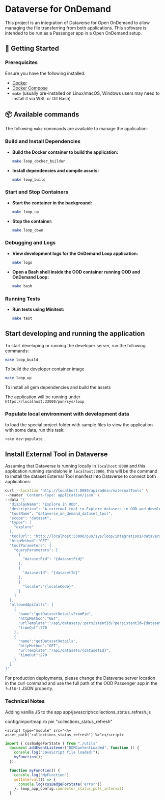 # Dataverse for OnDemand

This project is an integration of Dataverse for Open OnDemand to allow managing the file transferring from
both applications. This software is intended to be run as a Passenger app in a Open OnDemand setup.

## 🚀 Getting Started

### Prerequisites
Ensure you have the following installed:
- [Docker](https://www.docker.com/)
- [Docker Compose](https://docs.docker.com/compose/)
- `make` (usually pre-installed on Linux/macOS, Windows users may need to install it via WSL or Git Bash)


## 📦 Available commands

The following `make` commands are available to manage the application:

### Build and Install Dependencies
- **Build the Docker container to build the application:**
  ```sh
  make loop_docker_builder
  ```
- **Install dependencies and compile assets:**
  ```sh
  make loop_build
  ```

### Start and Stop Containers
- **Start the container in the background:**
  ```sh
  make loop_up
  ```
- **Stop the container:**
  ```sh
  make loop_down
  ```

### Debugging and Logs
- **View development logs for the OnDemand Loop application:**
  ```sh
  make logs
  ```
- **Open a Bash shell inside the OOD container running OOD and OnDemand Loop:**
  ```sh
  make bash
  ```


### Running Tests
- **Run tests using Minitest:**
  ```sh
  make test
  ```
  
## Start developing and running the application

To start developing or running the developer server, run the following commands:

```sh
make loop_build
```
To build the developer container image

```sh
make loop_up
```
To install all gem dependencies and build the assets

The application will be running under `https://localhost:33000/pun/sys/loop`

### Populate local environment with development data

to load the special project folder with sample files to view the application
with some data, run this task:

```sh
rake dev:populate
```

## Install External Tool in Dataverse

Assuming that Dataverse is running locally in `localhost:8080` and this application running standalone in
`localhost:3000`, this will be the command to install the dataset External Tool manifest into Dataverse to
connect both applications:

```bash
curl --location 'http://localhost:8080/api/admin/externalTools' \
--header 'Content-Type: application/json' \
--data '{
  "displayName": "Explore in OOD",
  "description": "A external tool to Explore datasets in OOD and download their files",
  "toolName": "dataverse_on_demand_dataset_tool",
  "scope": "dataset",  
  "types": [
    "explore"
  ],
  "toolUrl": "http://localhost:33000/pun/sys/loop/integrations/dataverse/external_tool/dataset",
  "httpMethod":"GET",
  "toolParameters": {
    "queryParameters": [      
      {
        "datasetPid": "{datasetPid}"
      },
      {
        "datasetId": "{datasetId}"
      },
      {
        "locale":"{localeCode}"
      }
    ]
  },
  "allowedApiCalls": [    
    {
      "name":"getDatasetDetailsFromPid",
      "httpMethod":"GET",
      "urlTemplate":"/api/datasets/:persistentId/?persistentId={datasetPid}",
      "timeOut":270
    },
    {
      "name":"getDatasetDetails",
      "httpMethod":"GET",
      "urlTemplate":"/api/datasets/{datasetId}",
      "timeOut":270
    }
  ]
}'
```

For production deployments, please change the Dataverse server location in the curl command and use the full path of the OOD 
Passenger app in the `fullUrl` JSON property.


### Technical Notes
Adding vanilla JS to the app
app/javascript/collections_status_refresh.js

config/importmap.rb
pin "collections_status_refresh"
```erb
<script type="module" src="<%= asset_path('collections_status_refresh') %>"></script>
```

```javascript
import { cssBadgeForState } from "./utils"
  document.addEventListener("DOMContentLoaded", function () {
    console.log("JavaScript file loaded!");
    myFunction();
  });

  function myFunction() {
    console.log("MyFunction")
    setInterval(() => {
      console.log(cssBadgeForState('error'))
    }, loop_app_config.connector_status_poll_interval)
  }
```


